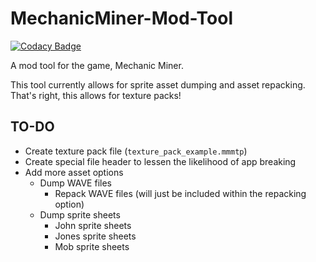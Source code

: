 # MechanicMiner-Mod-Tool

[![Codacy Badge](https://api.codacy.com/project/badge/Grade/52246e25d0a0400da760148c50d22518)](https://app.codacy.com/manual/BitRapture/MechanicMiner-Mod-Tool?utm_source=github.com&utm_medium=referral&utm_content=BitRapture/MechanicMiner-Mod-Tool&utm_campaign=Badge_Grade_Dashboard)

A mod tool for the game, Mechanic Miner.

This tool currently allows for sprite asset dumping and asset repacking. That's right, this allows for texture packs!

## TO-DO
- Create texture pack file (`texture_pack_example.mmmtp`)
 - Create special file header to lessen the likelihood of app breaking
- Add more asset options
  - Dump WAVE files
    - Repack WAVE files (will just be included within the repacking option)
  - Dump sprite sheets
    - John sprite sheets
    - Jones sprite sheets
    - Mob sprite sheets
